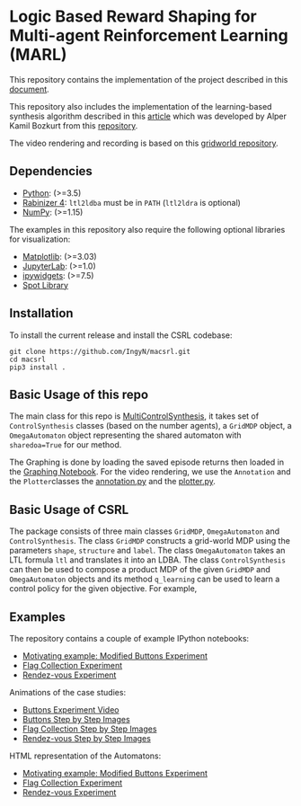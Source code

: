 # Logic Based Reward Shaping for Multi-agent Reinforcement Learning (MARL)

This repository contains the implementation of the project described in this [document](http://arxiv.org/abs/2206.08881).

This repository also includes the implementation of the learning-based synthesis algorithm described in this [article](https://arxiv.org/abs/1909.07299) which was developed by Alper Kamil Bozkurt from this [repository](https://github.com/alperkamil/csrl.git).

The video rendering and recording is based on this [gridworld repository](https://github.com/sjunges/gridworld-by-storm).

## Dependencies
 - [Python](https://www.python.org/): (>=3.5)
 - [Rabinizer 4](https://www7.in.tum.de/~kretinsk/rabinizer4.html): ```ltl2ldba``` must be in ```PATH``` (```ltl2ldra``` is optional)
 - [NumPy](https://numpy.org/): (>=1.15)
 
The examples in this repository also require the following optional libraries for visualization:
 - [Matplotlib](https://matplotlib.org/): (>=3.03)
 - [JupyterLab](https://jupyter.org/): (>=1.0)
 - [ipywidgets](https://ipywidgets.readthedocs.io/en/latest/): (>=7.5)
 - [Spot Library](https://spot.lrde.epita.fr/)

## Installation
To install the current release and install the CSRL codebase:
```
git clone https://github.com/IngyN/macsrl.git
cd macsrl
pip3 install .
```

## Basic Usage of this repo
The main class for this repo is [MultiControlSynthesis](multi.py), it takes set of ```ControlSynthesis``` classes (based on the number agents), a ```GridMDP``` object, a ```OmegaAutomaton``` object representing the shared automaton with ```sharedoa=True``` for our method. 

The Graphing is done by loading the saved episode returns then loaded in the [Graphing Notebook](graphing.ipynb). For the video rendering, we use the ```Annotation``` and the ```Plotter```classes the [annotation.py](annotation.py) and the [plotter.py](plotter.py).

## Basic Usage of CSRL
The package consists of three main classes ```GridMDP```, ```OmegaAutomaton``` and ```ControlSynthesis```. The class ```GridMDP``` constructs a grid-world MDP using the parameters ```shape```, ```structure``` and ```label```. The class ```OmegaAutomaton``` takes an LTL formula ```ltl``` and translates it into an LDBA. The class ```ControlSynthesis``` can then be used to compose a product MDP of the given ```GridMDP``` and ```OmegaAutomaton``` objects and its method ```q_learning``` can be used to learn a control policy for the given objective. For example,

## Examples
The repository contains a couple of example IPython notebooks:
 - [Motivating example: Modified Buttons Experiment](shared_oa_ex2.ipynb)
 - [Flag Collection Experiment](shared_oa_ex3.ipynb)
 - [Rendez-vous Experiment](shared_oa_benchmark2.ipynb)

Animations of the case studies: 
 - [Buttons Experiment Video](sharedoa2/shared_oa_ex2_maptest_returns.mp4) 
 - [Buttons Step by Step Images](sharedoa2/)
 - [Flag Collection Step by Step Images](sharedoa3/)
 - [Rendez-vous Step by Step Images](sharedoa_bench2/)

HTML representation of the Automatons: 
 - [Motivating example: Modified Buttons Experiment](example_1.html)
 - [Flag Collection Experiment](example_2.html)
 - [Rendez-vous Experiment](example_3.html)